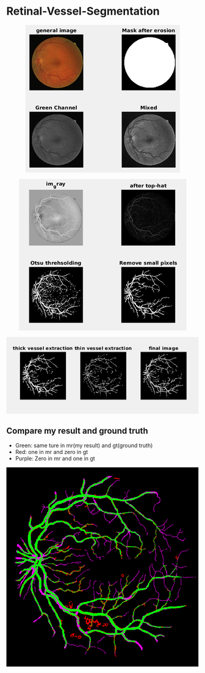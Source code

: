 # Retinal-Vessel-Segmentation

<p align=center>
<img src="https://github.com/farkoo/Retinal-Vessel-Segmentation/blob/master/Figure1.png">
</p>


<p align=center>
<img src="https://github.com/farkoo/Retinal-Vessel-Segmentation/blob/master/Figure2.png">
</p>


<p align=center>
<img src="https://github.com/farkoo/Retinal-Vessel-Segmentation/blob/master/Figure3.png">
</p>

## Compare my result and ground truth
* Green: same ture in mr(my result) and gt(ground truth) 
* Red: one in mr and zero in gt
* Purple: Zero in mr and one in gt
<p align=center>
<img src="https://github.com/farkoo/Retinal-Vessel-Segmentation/blob/master/Figure4.png">
</p>

